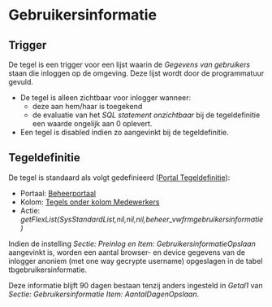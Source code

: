# Gebruikersinformatie

## Trigger

De tegel is een trigger voor een lijst waarin de *Gegevens van gebruikers* staan die inloggen op de omgeving. Deze lijst wordt door de programmatuur gevuld.

* De tegel is alleen zichtbaar voor inlogger wanneer:
  * deze aan hem/haar is toegekend
  * de evaluatie van het *SQL statement onzichtbaar* bij de tegeldefinitie een waarde ongelijk aan 0 oplevert.
* Een tegel is disabled indien zo aangevinkt bij de tegeldefinitie.

## Tegeldefinitie

De tegel is standaard als volgt gedefinieerd ([Portal Tegeldefinitie](/docs/instellen_inrichten/portaldefinitie/portal_tegel.md)):

* Portaal: [Beheerportaal](/docs/probleemoplossing/portalen_en_moduleschermen/beheerportaal.md)
* Kolom: [Tegels onder kolom Medewerkers](/docs/probleemoplossing/portalen_en_moduleschermen/beheerportaal/tegels_onder_kolom_medewerkers.md)
* Actie: *getFlexList(SysStandardList,nil,nil,nil,beheer_vwfrmgebruikersinformatie)*

Indien de instelling *Sectie: Preinlog en Item: GebruikersinformatieOpslaan* aangevinkt is, worden een aantal browser- en device gegevens van de inlogger anoniem (met one way gecrypte username) opgeslagen in de tabel tbgebruikersinformatie.

Deze informatie blijft 90 dagen bestaan tenzij anders ingesteld in *Getal1* van *Sectie: Gebruikersinformatie Item: AantalDagenOpslaan*.
